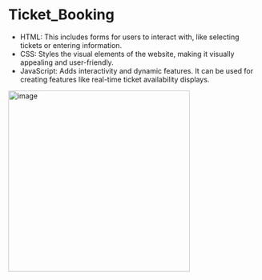 # Ticket_Booking
* HTML: This includes forms for users to interact with, like selecting tickets or entering information.
* CSS: Styles the visual elements of the website, making it visually appealing and user-friendly.
* JavaScript: Adds interactivity and dynamic features. It can be used for creating features like real-time ticket availability displays.
<img width="362" alt="image" src="https://github.com/Pawan0019/Ticket_Booking/assets/138769881/1b424303-a9aa-4a4c-8aed-419132cb1338">
